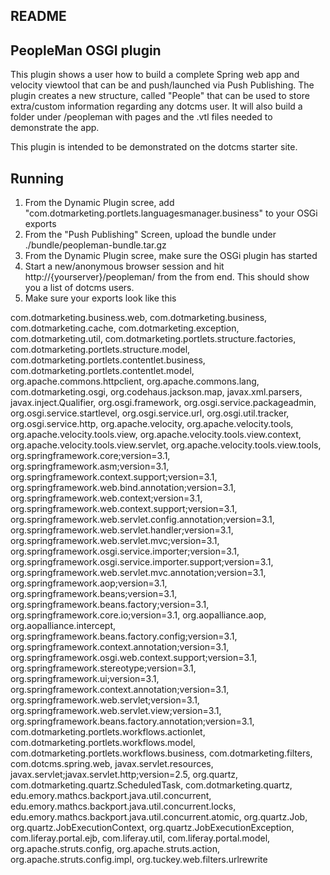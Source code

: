 README
------

PeopleMan OSGI plugin
---------------------------------

This plugin shows a user how to build a complete Spring web app and velocity viewtool that
can be and push/launched via Push Publishing.  The plugin creates a new structure, 
called "People" that can be used to store extra/custom information regarding 
any dotcms user.  It will also build a folder under /peopleman with pages and the .vtl 
files needed to demonstrate the app.

This plugin is intended to be demonstrated on the dotcms starter site.




## Running
1.  From the Dynamic Plugin scree, add "com.dotmarketing.portlets.languagesmanager.business" to your OSGi exports
2.  From the "Push Publishing" Screen, upload the bundle under ./bundle/peopleman-bundle.tar.gz
3.  From the Dynamic Plugin scree, make sure the OSGi plugin has started
4.  Start a new/anonymous browser session and hit http://{yourserver}/peopleman/ from the from end. This should show you a list of dotcms users.
5.  Make sure your exports look like this

com.dotmarketing.business.web,
com.dotmarketing.business,
com.dotmarketing.cache,
com.dotmarketing.exception,
com.dotmarketing.util,
com.dotmarketing.portlets.structure.factories,
com.dotmarketing.portlets.structure.model,
com.dotmarketing.portlets.contentlet.business,
com.dotmarketing.portlets.contentlet.model,
org.apache.commons.httpclient,
org.apache.commons.lang,
com.dotmarketing.osgi,
org.codehaus.jackson.map,
javax.xml.parsers,
javax.inject.Qualifier,
org.osgi.framework,
org.osgi.service.packageadmin,
org.osgi.service.startlevel,
org.osgi.service.url,
org.osgi.util.tracker,
org.osgi.service.http,
org.apache.velocity,
org.apache.velocity.tools,
org.apache.velocity.tools.view,
org.apache.velocity.tools.view.context,
org.apache.velocity.tools.view.servlet,
org.apache.velocity.tools.view.tools,
org.springframework.core;version=3.1,
org.springframework.asm;version=3.1,
org.springframework.context.support;version=3.1,
org.springframework.web.bind.annotation;version=3.1,
org.springframework.web.context;version=3.1,
org.springframework.web.context.support;version=3.1,
org.springframework.web.servlet.config.annotation;version=3.1,
org.springframework.web.servlet.handler;version=3.1,
org.springframework.web.servlet.mvc;version=3.1,
org.springframework.osgi.service.importer;version=3.1,
org.springframework.osgi.service.importer.support;version=3.1,
org.springframework.web.servlet.mvc.annotation;version=3.1,
org.springframework.aop;version=3.1,
org.springframework.beans;version=3.1,
org.springframework.beans.factory;version=3.1,
org.springframework.core.io;version=3.1,
org.aopalliance.aop,
org.aopalliance.intercept,
org.springframework.beans.factory.config;version=3.1,
org.springframework.context.annotation;version=3.1,
org.springframework.osgi.web.context.support;version=3.1,
org.springframework.stereotype;version=3.1,
org.springframework.ui;version=3.1,
org.springframework.context.annotation;version=3.1,
org.springframework.web.servlet;version=3.1,
org.springframework.web.servlet.view;version=3.1,
org.springframework.beans.factory.annotation;version=3.1,
com.dotmarketing.portlets.workflows.actionlet,
com.dotmarketing.portlets.workflows.model,
com.dotmarketing.portlets.workflows.business,
com.dotmarketing.filters,
com.dotcms.spring.web,
javax.servlet.resources,
javax.servlet;javax.servlet.http;version=2.5,
org.quartz,
com.dotmarketing.quartz.ScheduledTask,
com.dotmarketing.quartz,
edu.emory.mathcs.backport.java.util.concurrent,
edu.emory.mathcs.backport.java.util.concurrent.locks,
edu.emory.mathcs.backport.java.util.concurrent.atomic,
org.quartz.Job,
org.quartz.JobExecutionContext,
org.quartz.JobExecutionException,
com.liferay.portal.ejb,
com.liferay.util,
com.liferay.portal.model,
org.apache.struts.config,
org.apache.struts.action,
org.apache.struts.config.impl,
org.tuckey.web.filters.urlrewrite

